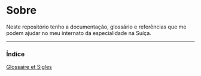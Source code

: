 # Sobre

Neste repositório tenho a documentação, glossário e referências que me podem ajudar no meu internato da especialidade na Suíça.

-----

### Índice

[Glossaire et Sigles](./Glossaire_Sigles.md)
